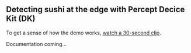 ## Detecting sushi at the edge with Percept Decice Kit (DK)

To get a sense of how the demo works, [watch a 30-second clip](https://www.youtube.com/watch?v=2mIZ-Qxhjr8).



Documentation coming...
